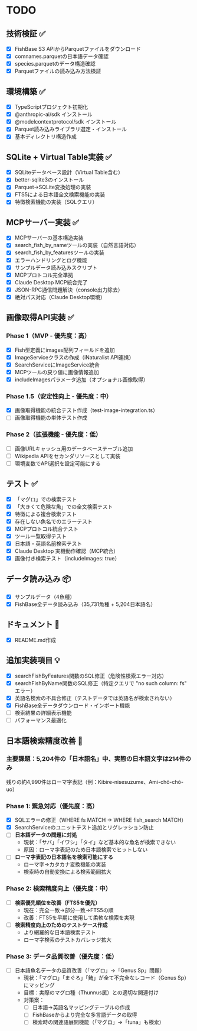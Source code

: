 # TODO

## 技術検証 ✅
- [x] FishBase S3 APIからParquetファイルをダウンロード
- [x] comnames.parquetの日本語データ確認
- [x] species.parquetのデータ構造確認
- [x] Parquetファイルの読み込み方法検証

## 環境構築 ✅
- [x] TypeScriptプロジェクト初期化
- [x] @anthropic-ai/sdk インストール
- [x] @modelcontextprotocol/sdk インストール
- [x] Parquet読み込みライブラリ選定・インストール
- [x] 基本ディレクトリ構造作成

## SQLite + Virtual Table実装 ✅
- [x] SQLiteデータベース設計（Virtual Table含む）
- [x] better-sqlite3のインストール
- [x] Parquet→SQLite変換処理の実装
- [x] FTS5による日本語全文検索機能の実装
- [x] 特徴検索機能の実装（SQLクエリ）

## MCPサーバー実装 ✅
- [x] MCPサーバーの基本構造実装
- [x] search_fish_by_nameツールの実装（自然言語対応）
- [x] search_fish_by_featuresツールの実装
- [x] エラーハンドリングとログ機能
- [x] サンプルデータ読み込みスクリプト
- [x] MCPプロトコル完全準拠
- [x] Claude Desktop MCP統合完了
- [x] JSON-RPC通信問題解決（console出力除去）
- [x] 絶対パス対応（Claude Desktop環境）

## 画像取得API実装 ✅
### Phase 1（MVP - 優先度：高）
- [x] Fish型定義にimages配列フィールドを追加
- [x] ImageServiceクラスの作成（iNaturalist API連携）
- [x] SearchServiceにImageService統合
- [x] MCPツールの戻り値に画像情報追加
- [x] includeImagesパラメータ追加（オプショナル画像取得）

### Phase 1.5（安定性向上 - 優先度：中）
- [x] 画像取得機能の統合テスト作成（test-image-integration.ts）
- [ ] 画像取得機能の単体テスト作成

### Phase 2（拡張機能 - 優先度：低）
- [ ] 画像URLキャッシュ用のデータベーステーブル追加
- [ ] Wikipedia APIをセカンダリソースとして実装
- [ ] 環境変数でAPI選択を設定可能にする

## テスト ✅
- [x] 「マグロ」での検索テスト
- [x] 「大きくて危険な魚」での全文検索テスト
- [x] 特徴による複合検索テスト
- [x] 存在しない魚名でのエラーテスト
- [x] MCPプロトコル統合テスト
- [x] ツール一覧取得テスト
- [x] 日本語・英語名前検索テスト
- [x] Claude Desktop 実機動作確認（MCP統合）
- [x] 画像付き検索テスト（includeImages: true）

## データ読み込み 📦
- [x] サンプルデータ（4魚種）
- [x] FishBase全データ読み込み（35,731魚種 + 5,204日本語名）

## ドキュメント 📝
- [x] README.md作成

## 追加実装項目 💡
- [x] searchFishByFeatures関数のSQL修正（危険性検索エラー対応）
- [x] searchFishByName関数のSQL修正（特定クエリで "no such column: fs" エラー）  
- [x] 英語名検索の不具合修正（テストデータでは英語名が検索されない）
- [x] FishBase全データダウンロード・インポート機能
- [ ] 検索結果の詳細表示機能  
- [ ] パフォーマンス最適化

## 日本語検索精度改善 🔧
### 主要課題：5,204件の「日本語名」中、実際の日本語文字は214件のみ
残りの約4,990件はローマ字表記（例：Kibire-nisesuzume、Ami-chô-chô-uo）

### Phase 1: 緊急対応（優先度：高）
- [x] SQLエラーの修正（WHERE fs MATCH → WHERE fish_search MATCH）
- [x] SearchServiceのユニットテスト追加とリグレッション防止
- [ ] **日本語データの問題に対処**
  - 現状：「サバ」「イワシ」「タイ」など基本的な魚名が検索できない
  - 原因：ローマ字表記のため日本語検索でヒットしない
- [ ] **ローマ字表記の日本語名を検索可能にする**
  - ローマ字→カタカナ変換機能の実装
  - 検索時の自動変換による検索範囲拡大

### Phase 2: 検索精度向上（優先度：中）
- [ ] **検索優先順位を改善（FTS5を優先）**
  - 現在：完全一致→部分一致→FTS5の順
  - 改善：FTS5を早期に使用して柔軟な検索を実現
- [ ] **検索精度向上のためのテストケース作成**
  - より網羅的な日本語検索テスト
  - ローマ字検索のテストカバレッジ拡大

### Phase 3: データ品質改善（優先度：低）
- [ ] 日本語魚名データの品質改善（「マグロ」→「Genus Sp」問題）
  - 現状：「マグロ」「まぐろ」「鮪」が全て不完全なレコード（Genus Sp）にマッピング
  - 目標：実際のマグロ種（Thunnus属）との適切な関連付け
  - 対策案：
    - [ ] 日本語→英語名マッピングテーブルの作成
    - [ ] FishBaseからより完全な多言語データの取得
    - [ ] 検索時の関連語展開機能（「マグロ」→「tuna」も検索）